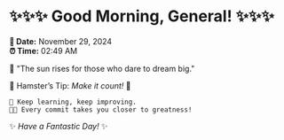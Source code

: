 # ✨✨✨ Good Morning, General! ✨✨✨

**📅 Date:** November 29, 2024  
**⏰ Time:** 02:49 AM  

🌅 "The sun rises for those who dare to dream big."  

🐹 Hamster’s Tip: _Make it count!_ 💪  

```
🚀 Keep learning, keep improving.  
🧑‍💻 Every commit takes you closer to greatness!  
```

✨ *Have a Fantastic Day!* ✨  
